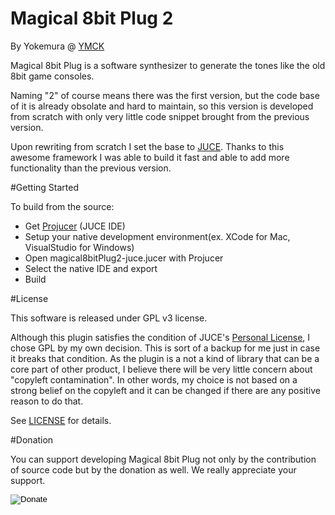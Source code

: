 # Magical 8bit Plug 2
By Yokemura @ [YMCK](http://ymck.net/)

Magical 8bit Plug is a software synthesizer to generate the tones like the old 8bit game consoles.

Naming "2" of course means there was the first version, but the code base of it is already obsolate and hard to maintain, so this version is developed from scratch with only very little code snippet brought from the previous version.

Upon rewriting from scratch I set the base to [JUCE](https://juce.com/). Thanks to this awesome framework I was able to build it fast and able to add more functionality than the previous version.



#Getting Started

To build from the source:

- Get [Projucer](https://shop.juce.com/get-juce) (JUCE IDE)
- Setup your native development environment(ex. XCode for Mac, VisualStudio for Windows)
- Open magical8bitPlug2-juce.jucer with Projucer
- Select the native IDE and export
- Build

#License

This software is released under GPL v3 license.

Although this plugin satisfies the condition of JUCE's [Personal License](https://juce.com/juce-5-license), I chose GPL by my own decision. This is sort of a backup for me just in case it breaks that condition. As the plugin is a not a kind of library that can be a core part of other product, I believe there will be very little concern about "copyleft contamination".
In other words, my choice is not based on a strong belief on the copyleft and it can be changed if there are any positive reason to do that.

See [LICENSE](./LICENSE) for details.

#Donation

You can support developing Magical 8bit Plug not only by the contribution of source code but by the donation as well. We really appreciate your support.

<div class="donate">
  <form action="https://www.paypal.com/cgi-bin/webscr" method="post">
    <input type="hidden" name="cmd" value="_donations">
    <input type="hidden" name="business" value="5CKQFPFTHRNMS">
    <input type="image"
src="http://www.ymck.net/images/download/btn_donate.png" border="0"
name="submit" alt="Donate" formtarget="_blank">
  </form>
</div>
